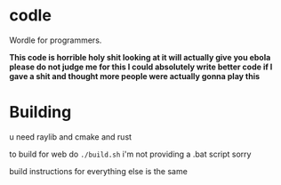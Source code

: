 # codle

Wordle for programmers.

**This code is horrible holy shit looking at it will actually give you ebola please do not judge me for this I could absolutely write better code if I gave a shit and thought more people were actually gonna play this**

# Building

u need raylib and cmake and rust

to build for web do `./build.sh` i'm not providing a .bat script sorry

build instructions for everything else is the same
